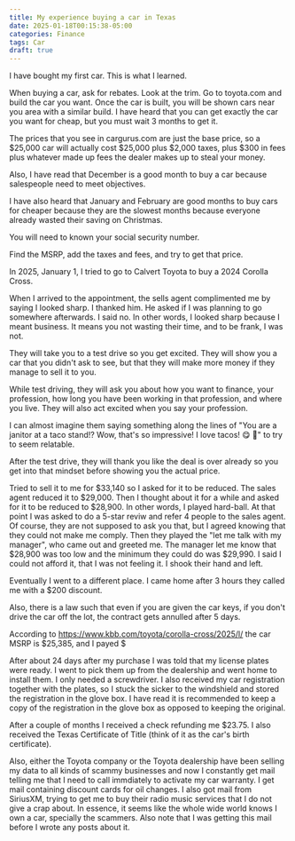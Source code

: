 ```yaml
---
title: My experience buying a car in Texas
date: 2025-01-18T00:15:38-05:00
categories: Finance
tags: Car
draft: true
---
```


I have bought my first car. This is what I learned.

When buying a car, ask for rebates. Look at the trim. Go to toyota.com and build
the car you want. Once the car is built, you will be shown cars near you area
with a similar build. I have heard that you can get exactly the car you want for
cheap, but you must wait 3 months to get it.

The prices that you see in cargurus.com are just the base price, so a \$25,000
car will actually cost \$25,000 plus \$2,000 taxes, plus \$300 in fees plus
whatever made up fees the dealer makes up to steal your money.

Also, I have read that December is a good month to buy a car because salespeople
need to meet objectives.

I have also heard that January and February are good months to buy cars for
cheaper because they are the slowest months because everyone already wasted
their saving on Christmas.

You will need to known your social security number.

Find the MSRP, add the taxes and fees, and try to get that price.

In 2025, January 1, I tried to go to Calvert Toyota to buy a 2024 Corolla Cross.

When I arrived to the appointment, the sells agent complimented me by saying I
looked sharp. I thanked him. He asked if I was planning to go somewhere
afterwards. I said no. In other words, I looked sharp because I meant business.
It means you not wasting their time, and to be frank, I was not.

They will take you to a test drive so you get excited. They will show you a car
that you didn't ask to see, but that they will make more money if they manage to
sell it to you.

While test driving, they will ask you about how you want to finance, your
profession, how long you have been working in that profession, and where you
live. They will also act excited when you say your profession.

I can almost imagine them saying something along the lines of
"You are a janitor at a taco stand!? Wow, that's so impressive! I love
tacos! :yum: :taco:" to try to seem relatable.

After the test drive, they will thank you like the deal is over already so you
get into that mindset before showing you the actual price.

Tried to sell it to me for \$33,140 so I asked for it to be reduced. The sales
agent reduced it to \$29,000. Then I thought about it for a while and asked for
it to be reduced to \$28,900. In other words, I played hard-ball. At that point
I was asked to do a 5-star reviw and refer 4 people to the sales agent. Of
course, they are not supposed to ask you that, but I agreed knowing that they
could not make me comply. Then they played the "let me talk with my manager",
who came out and greeted me. The manager let me know that \$28,900 was too low
and the minimum they could do was \$29,990. I said I could not afford it, that I
was not feeling it. I shook their hand and left.

Eventually I went to a different place. I came home after 3 hours they called me
with a \$200 discount.

Also, there is a law such that even if you are given the car keys, if you don't
drive the car off the lot, the contract gets annulled after 5 days.

According to https://www.kbb.com/toyota/corolla-cross/2025/l/ the car MSRP is
\$25,385, and I payed \$

After about 24 days after my purchase I was told that my license plates were
ready. I went to pick them up from the dealership and went home to install them.
I only needed a screwdriver. I also received my car registration together with
the plates, so I stuck the sicker to the windshield and stored the registration
in the glove box. I have read it is recommended to keep a copy of the
registration in the glove box as opposed to keeping the original.

After a couple of months I received a check refunding me \$23.75. I also
received the Texas Certificate of Title (think of it as the car's birth
certificate).

Also, either the Toyota company or the Toyota dealership have been selling my
data to all kinds of scammy businesses and now I constantly get mail telling me
that I need to call immdiately to activate my car warranty. I get mail
containing discount cards for oil changes. I also got mail from SiriusXM, trying
to get me to buy their radio music services that I do not give a crap about. In
essence, it seems like the whole wide world knows I own a car, specially the
scammers. Also note that I was getting this mail before I wrote any posts about
it.
